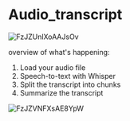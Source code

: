 # Audio_transcript

![FzJZUnlXoAAJsOv](https://github.com/zinojeng/Audio_transcript/assets/22162179/a596a6bb-9f6c-4c32-a27e-593c5ba31c45)

overview of what's happening:

1. Load your audio file
2. Speech-to-text with Whisper
3. Split the transcript into chunks
4. Summarize the transcript

![FzJZVNFXsAE8YpW](https://github.com/zinojeng/Audio_transcript/assets/22162179/7fc315ae-bec1-41f6-9bdd-d6a3e94dc65b)
